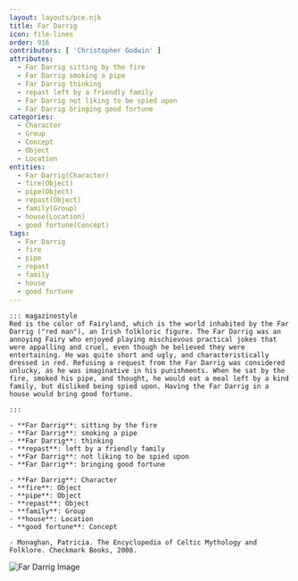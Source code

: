 ```yaml
---
layout: layouts/pce.njk
title: Far Darrig
icon: file-lines
order: 916
contributors: [ 'Christopher Godwin' ]
attributes:
  - Far Darrig sitting by the fire
  - Far Darrig smoking a pipe
  - Far Darrig thinking
  - repast left by a friendly family
  - Far Darrig not liking to be spied upon
  - Far Darrig bringing good fortune
categories:
  - Character
  - Group
  - Concept
  - Object
  - Location
entities:
  - Far Darrig(Character)
  - fire(Object)
  - pipe(Object)
  - repast(Object)
  - family(Group)
  - house(Location)
  - good fortune(Concept)
tags:
  - Far Darrig
  - fire
  - pipe
  - repast
  - family
  - house
  - good fortune
---
```

``` tab [group1:Info]
::: magazinestyle
Red is the color of Fairyland, which is the world inhabited by the Far Darrig ("red man"), an Irish folkloric figure. The Far Darrig was an annoying Fairy who enjoyed playing mischievous practical jokes that were appalling and cruel, even though he believed they were entertaining. He was quite short and ugly, and characteristically dressed in red. Refusing a request from the Far Darrig was considered unlucky, as he was imaginative in his punishments. When he sat by the fire, smoked his pipe, and thought, he would eat a meal left by a kind family, but disliked being spied upon. Having the Far Darrig in a house would bring good fortune.

:::
```
``` tab [group1:Attributes]
- **Far Darrig**: sitting by the fire
- **Far Darrig**: smoking a pipe
- **Far Darrig**: thinking
- **repast**: left by a friendly family
- **Far Darrig**: not liking to be spied upon
- **Far Darrig**: bringing good fortune
```
``` tab [group1:Entities]
- **Far Darrig**: Character
- **fire**: Object
- **pipe**: Object
- **repast**: Object
- **family**: Group
- **house**: Location
- **good fortune**: Concept
```
``` tab [group1:Sources]
- Monaghan, Patricia. The Encyclopedia of Celtic Mythology and Folklore. Checkmark Books, 2008.
```
![Far Darrig Image](['https://upload.wikimedia.org/wikipedia/commons/thumb/6/65/Four_Provinces_Flag.svg/1200px-Four_Provinces_Flag.svg.png'])
